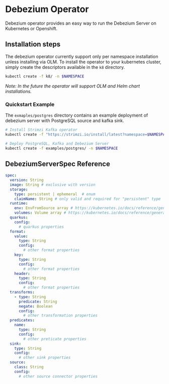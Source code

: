 # Debezium Operator

Debezium operator provides an easy way to run the Debezium Server on Kubernetes or Openshift.

## Installation steps
The debezium operator currently support only per namespace installation unless installing via OLM. To install the operator to your kubernetes cluster,
simply create the descriptors available in the `k8` directory.

```bash
kubectl create -f k8/ -n $NAMESPACE 
```

_Note: In the future the operator will support OLM  and Helm chart installations._ 

### Quickstart Example

The `exmaples/postgres` directory contains an example deployment of debezium server with PostgreSQL source and kafka
sink.

```bash
# Install Strimzi Kafka operator
kubectl create -f "https://strimzi.io/install/latest?namespace=$NAMESPACE" -n $NAMESPACE

# Deploy PostgreSQL, Kafka and Debezium Server
kubectl create -f examples/postgres/ -n $NAMESPACE    
```

## DebeziumServerSpec Reference

```yaml
spec:
  version: String
  image: String # exclusive with version
  storage:
    type: persistent | ephemeral  # enum
    claimName: String # only valid and required for "persistent" type
  runtime:
    env: EnvFromSource array # https://kubernetes.io/docs/reference/generated/kubernetes-api/v1.23/#envfromsource-v1-core
    volumes: Volume array # https://kubernetes.io/docs/reference/generated/kubernetes-api/v1.23/#volume-v1-core
  quarkus:
    config:
      # quarkus properties 
  format:
    value:
      type: String
      config:
        # other format properties
    key:
      type: String
      config:
        # other format properties
    header:
      type: String
      config:
        # other format properties
  transforms:
    - type: String
      predicate: String
      negate: Boolean
      config:
        # other transformation properties
  predicates:
    name:
      type: String
      config:
        # other preticate properties
  sink:
    type: String
    config:
      # other sink properties
  source:
    class: String
    config:
      # other source connector properties
```

